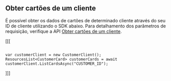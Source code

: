 ## Obter cartões de um cliente

É possível obter os dados de cartões de determinado cliente através do seu ID de cliente utilizando o SDK abaixo. Para detalhamento dos parâmetros de requisição, verifique a API [Obter cartões de um cliente](https://www.mercadopago[FAKER][URL][DOMAIN]/developers/pt/reference/cards/_customers_customer_id_cards/get).

[[[
```dotnet

var customerClient = new CustomerClient();
ResourcesList<CustomerCard> customerCards = await customerClient.ListCardsAsync("CUSTOMER_ID");

```
]]]